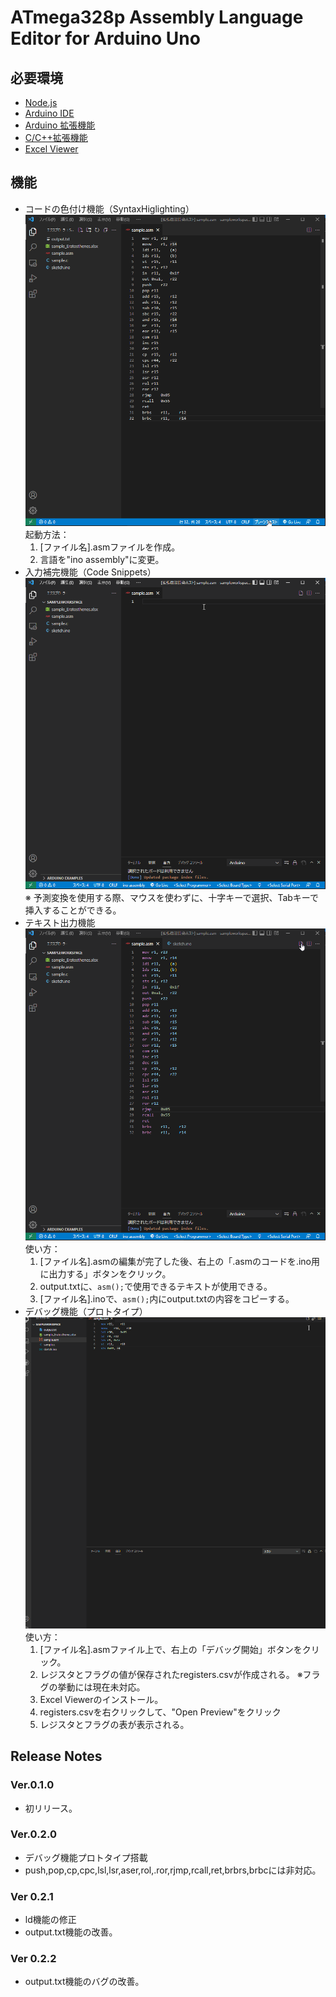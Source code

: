 # ATmega328p Assembly Language Editor for Arduino Uno
## 必要環境
* [Node.js](https://nodejs.org/ja/download/)
* [Arduino IDE](https://www.arduino.cc/en/software)
* [Arduino 拡張機能](https://marketplace.visualstudio.com/items?itemName=vsciot-vscode.vscode-arduino)
* [C/C++拡張機能](https://marketplace.visualstudio.com/items?itemName=ms-vscode.cpptools)
* [Excel Viewer](https://marketplace.visualstudio.com/items?itemName=GrapeCity.gc-excelviewer)
## 機能
* コードの色付け機能（SyntaxHiglighting）
![IMG 0001](./img/highlight.gif)
起動方法：
    1. [ファイル名].asmファイルを作成。
    2. 言語を"ino assembly"に変更。
* 入力補完機能（Code Snippets）
![IMG 0002](./img/snippets.gif)
※ 予測変換を使用する際、マウスを使わずに、十字キーで選択、Tabキーで挿入することができる。
* テキスト出力機能
![IMG 0003](./img/convert_txt.gif)
使い方：
    1. [ファイル名].asmの編集が完了した後、右上の「.asmのコードを.ino用に出力する」ボタンをクリック。
    2. output.txtに、`asm();`で使用できるテキストが使用できる。
    3. [ファイル名].inoで、`asm();`内にoutput.txtの内容をコピーする。
* デバッグ機能（プロトタイプ）
![IMG 0004](./img/debugger.gif)
使い方：
    1. [ファイル名].asmファイル上で、右上の「デバッグ開始」ボタンをクリック。
    2. レジスタとフラグの値が保存されたregisters.csvが作成される。
    ※フラグの挙動には現在未対応。
    3. Excel Viewerのインストール。
    4. registers.csvを右クリックして、"Open Preview"をクリック
    5. レジスタとフラグの表が表示される。
## Release Notes
### Ver.0.1.0
* 初リリース。
### Ver.0.2.0
* デバッグ機能プロトタイプ搭載
* push,pop,cp,cpc,lsl,lsr,aser,rol,.ror,rjmp,rcall,ret,brbrs,brbcには非対応。
### Ver 0.2.1
* ld機能の修正
* output.txt機能の改善。
### Ver 0.2.2
* output.txt機能のバグの改善。